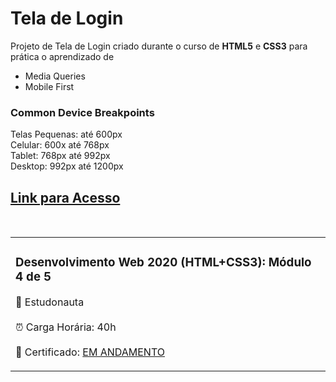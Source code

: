 <h1>Tela de Login</h1>

<p>Projeto de Tela de Login criado durante o curso de <strong>HTML5</strong> e <strong>CSS3</strong> para prática o aprendizado de <br>

-  Media Queries<br>
-  Mobile First<br>

<h3>Common Device Breakpoints</h3>

Telas Pequenas: até 600px<br>
Celular: 600x até 768px<br>
Tablet: 768px até 992px<br>
Desktop: 992px até 1200px<br>
<p> 

<h2><a href="https://yasminelima.github.io/projeto-login/" target="_blank">Link para Acesso</a></h2><br>

<table>
    <tr>
        <td>
        <h3>Desenvolvimento Web 2020 (HTML+CSS3): Módulo 4 de 5</h3>
        <p>🚀  Estudonauta <br><br> ⏰ Carga Horária: 40h<br><br> 📜 Certificado: <a href="https://www.estudonauta.com/curso/desenvolvimento-web-2020-html5css3-modulo-4-de-5/" target="_blank">EM ANDAMENTO</a></p>
        </td>
    </tr>
